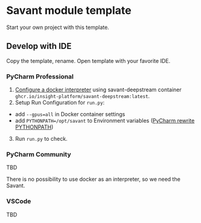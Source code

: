 # Savant module template

Start your own project with this template.

## Develop with IDE

Copy the template, rename. Open template with your favorite IDE.

### PyCharm Professional
1. [Configure a docker interpreter](https://www.jetbrains.com/help/pycharm/using-docker-as-a-remote-interpreter.html) using savant-deepstream container `ghcr.io/insight-platform/savant-deepstream:latest`.
2. Setup Run Configuration for `run.py`:
 - add `--gpus=all` in Docker container settings
 - add `PYTHONPATH=/opt/savant` to Environment variables ([PyCharm rewrite PYTHONPATH](https://youtrack.jetbrains.com/issue/PY-32618/The-original-PYTHONPATH-is-replaced-by-PyCharm-when-running-configurations-using-Docker-interpreter))
3. Run `run.py` to check.

### PyCharm Community
TBD

There is no possibility to use docker as an interpreter, so we need the Savant.

### VSCode
TBD
